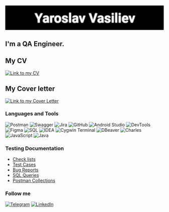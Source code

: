 ![Header](https://github.com/Yavas90/Portfolio-Yaroslav/blob/main/assets/quote-2023-03-15-a8779760f0c62049c45c98f9dc38a81f.jpg)

## I'm a QA Engineer.

## My CV
[![Link to my CV](https://img.shields.io/badge/-Link_to_my_CV-696969??style=for-the-badge&logo=)](https://drive.google.com/file/d/1yt5y7RXeK7quA5CbIjw1tjrLu0Bw09N6/view?usp=sharing)

## My Cover letter
[![Link to my Cover Letter](https://img.shields.io/badge/-Link_to_my_Cover_Letter-696969??style=for-the-badge&logo=)](https://docs.google.com/document/d/1w5r-_y5g90evO3EsSAHHV2AaV9BxZ9Cg/edit?usp=share_link&ouid=106937509522636525090&rtpof=true&sd=true)

### Languages and Tools
![Postman](https://img.shields.io/badge/-Postman-696969??style=for-the-badge&logo=Postman)
![Swagger](https://img.shields.io/badge/-Swagger-696969??style=for-the-badge&logo=Swagger)
![Jira](https://img.shields.io/badge/-Jira-696969??style=for-the-badge&logo=Jira)
![GitHub](https://img.shields.io/badge/-GitHub-696969??style=for-the-badge&logo=GitHub)
![Android Studio](https://img.shields.io/badge/-Android_Studio-696969??style=for-the-badge&logo=AndroidStudio)
![DevTools](https://img.shields.io/badge/-DevTools-696969??style=for-the-badge&logo=devtools)
![Figma](https://img.shields.io/badge/-Figma-696969??style=for-the-badge&logo=Figma)
![SQL](https://img.shields.io/badge/-SQL-696969??style=for-the-badge&logo=SQL)
![IDEA](https://img.shields.io/badge/-IDEA-696969??style=for-the-badge&logo=IntellijIDEA)
![Cygwin Terminal](https://img.shields.io/badge/-Cygwin_Terminal-696969??style=for-the-badge&logo=Cygwin)
![DBeaver](https://img.shields.io/badge/-DBeaver-696969??style=for-the-badge&logo=DBeaver)
![Charles](https://img.shields.io/badge/-Charles-696969??style=for-the-badge&logo=Charles)
![JavaScript](https://img.shields.io/badge/-JavaScript_basic-696969??style=for-the-badge&logo=JavaScript)
![Java](https://img.shields.io/badge/-Java_basic-696969??style=for-the-badge&logo=Java)

### Testing Documentation

- [Check lists](https://docs.google.com/spreadsheets/d/1HxRsq4OPlymBI4rPjtXjc9m5X66bSLtmNNAbgqieRfE/edit?usp=sharing)
- [Test Cases](https://docs.google.com/spreadsheets/d/1oo1n2r8Z9VgYOwJDF6nCeVCDCOXdXmY9iK6ETIYSQQM/edit?usp=share_link)
- [Bug Reports](https://docs.google.com/drawings/d/1V2IsywUsDYQ8ESm3DHcpsAzDhXpkn6Q1rnOg5Nabouw/edit?usp=share_link)
- [SQL Queries](https://docs.google.com/spreadsheets/d/1qoGu1gPGrDjfK-oV8TAaDLPCHw3hMvaX9ct0EsxxQGQ/edit?usp=share_link)
- [Postman Collections](https://github.com/Yavas90/Postman-Collections.git)


### Follow me
[![Telegram](https://img.shields.io/badge/-Telegram-696969??style=for-the-badge&logo=Telegram)](https://t.me/YaroslavVasiliev1990)
[![LinkedIn](https://img.shields.io/badge/-LinkedIn-696969??style=for-the-badge&logo=LinkedIn)](https://www.linkedin.com/in/yaroslav-vasiliev/)
